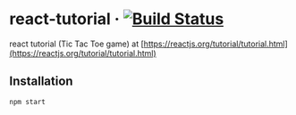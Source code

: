 # react-tutorial  &middot; [![Build Status](https://travis-ci.org/hofiorg/react-tutorial.svg?branch=master)](https://travis-ci.org/hofiorg/react-tutorial)

react tutorial (Tic Tac Toe game) at [https://reactjs.org/tutorial/tutorial.html](https://reactjs.org/tutorial/tutorial.html)

## Installation

`npm start`